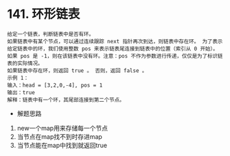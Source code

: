 # 141. 环形链表
    给定一个链表，判断链表中是否有环。
    如果链表中有某个节点，可以通过连续跟踪 next 指针再次到达，则链表中存在环。 为了表示给定链表中的环，我们使用整数 pos 来表示链表尾连接到链表中的位置（索引从 0 开始）。 如果 pos 是 -1，则在该链表中没有环。注意：pos 不作为参数进行传递，仅仅是为了标识链表的实际情况。
    如果链表中存在环，则返回 true 。 否则，返回 false 。
    示例 1：
    输入：head = [3,2,0,-4], pos = 1
    输出：true
    解释：链表中有一个环，其尾部连接到第二个节点。
- 解题思路
1. new一个map用来存储每一个节点
2. 当节点在map找不到时存进map
3. 当节点能在map中找到就返回true